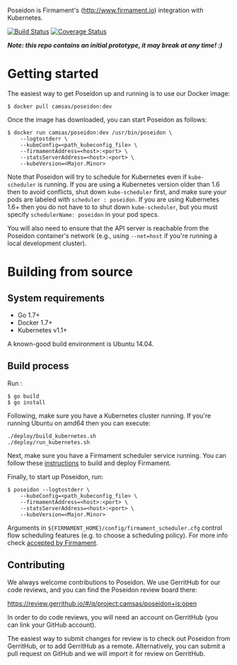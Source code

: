 Poseidon is Firmament's (http://www.firmament.io) integration with
Kubernetes.

[![Build Status](https://travis-ci.org/camsas/poseidon.svg)](https://travis-ci.org/camsas/poseidon)
[![Coverage Status](https://coveralls.io/repos/github/camsas/poseidon/badge.svg?branch=master)](https://coveralls.io/github/camsas/poseidon?branch=master)

***Note: this repo contains an initial prototype, it may break at any time! :)***

# Getting started

The easiest way to get Poseidon up and running is to use our Docker image:

```
$ docker pull camsas/poseidon:dev
```
Once the image has downloaded, you can start Poseidon as follows:
```
$ docker run camsas/poseidon:dev /usr/bin/poseidon \
    --logtostderr \
    --kubeConfig=<path_kubeconfig_file> \
    --firmamentAddress=<host>:<port> \
    --statsServerAddress=<host>:<port> \
    --kubeVersion=<Major.Minor>
```
Note that Poseidon will try to schedule for Kubernetes even if `kube-scheduler`
is running. If you are using a Kubernetes version older than 1.6 then to avoid
conflicts, shut down `kube-scheduler` first, and make sure your pods are
labeled with `scheduler : poseidon`. If you are using Kubernetes 1.6+ then you
do not have to to shut down `kube-scheduler`, but you must specify
`schedulerName: poseidon` in your pod specs.

You will also need to ensure that the API server is reachable from the Poseidon
container's network (e.g., using `--net=host` if you're running a local
development cluster).

# Building from source

## System requirements

 * Go 1.7+
 * Docker 1.7+
 * Kubernetes v1.1+

A known-good build environment is Ubuntu 14.04.

## Build process

Run :

```
$ go build
$ go install
```

Following, make sure you have a Kubernetes cluster running. If you're running Ubuntu on amd64 then you can execute:

```
./deploy/build_kubernetes.sh
./deploy/run_kubernetes.sh
```

Next, make sure you have a Firmament scheduler service running. You can follow
these [instructions](https://github.com/camsas/firmament/blob/master/README.md)
to build and deploy Firmament.


Finally, to start up Poseidon, run:

```
$ poseidon --logtostderr \
    --kubeConfig=<path_kubeconfig_file> \
    --firmamentAddress=<host>:<port> \
    --statsServerAddress=<host>:<port> \
    --kubeVersion=<Major.Minor>
```

Arguments in `${FIRMAMENT_HOME}/config/firmament_scheduler.cfg` control flow
scheduling features (e.g. to choose a scheduling policy). For more info check
[accepted by Firmament](https://github.com/camsas/firmament/blob/master/README.md).

## Contributing

We always welcome contributions to Poseidon. We use GerritHub for our code
reviews, and you can find the Poseidon review board there:

https://review.gerrithub.io/#/q/project:camsas/poseidon+is:open

In order to do code reviews, you will need an account on GerritHub (you can link
your GitHub account).

The easiest way to submit changes for review is to check out Poseidon from
GerritHub, or to add GerritHub as a remote. Alternatively, you can submit a pull
request on GitHub and we will import it for review on GerritHub.

